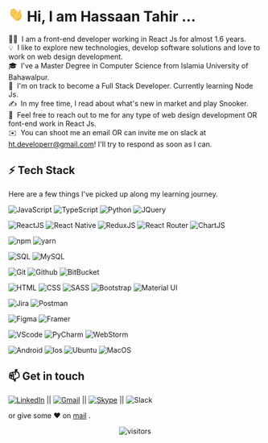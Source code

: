 # <img src="https://raw.githubusercontent.com/ABSphreak/ABSphreak/master/gifs/Hi.gif" width="30px">  Hi, I am **Hassaan Tahir** ...

👨‍💻 &nbsp;I am a front-end developer working in React Js for almost 1.6 years.\
💡 &nbsp;I like to explore new technologies, develop software solutions and love to work on web design development.\
🎓 &nbsp;I've a Master Degree in Computer Science from Islamia University of Bahawalpur.\
🌱 &nbsp;I'm on track to become a Full Stack Developer. Currently learning Node Js.\
✍️ &nbsp;In my free time, I read about what's new in market and play Snooker.\
💬 &nbsp;Feel free to reach out to me for any type of web design development OR font-end work in React Js.\
✉️ &nbsp;You can shoot me an email OR can invite me on slack at ht.developerr@gmail.com! I'll try to respond as soon as I can.
<!-- 📄 &nbsp;Please have a look at my [Résumé](https://www.adityavsingh.com/resume.html) for more details about me. I'm open to feedback and suggestions! -->

## ⚡ Tech Stack

Here are a few things I've picked up along my learning journey.


  ![JavaScript](https://img.shields.io/badge/JavaScript-F7DF1E?style=for-the-badge&logo=javascript&logoColor=black) ![TypeScript](https://img.shields.io/badge/TypeScript-007ACC?style=for-the-badge&logo=typescript&logoColor=white) ![Python](https://img.shields.io/badge/Python-3776AB?style=for-the-badge&logo=python&logoColor=white) ![JQuery](https://img.shields.io/badge/jQuery-0769AD?style=for-the-badge&logo=jquery&logoColor=white) ![]() ![]() ![]()
  
 ![ReactJS](https://img.shields.io/badge/React-20232A?style=for-the-badge&logo=react&logoColor=61DAFB) ![React Native](https://img.shields.io/badge/React_Native-20232A?style=for-the-badge&logo=react&logoColor=61DAFB) ![ReduxJS](https://img.shields.io/badge/Redux-593D88?style=for-the-badge&logo=redux&logoColor=white) ![React Router](https://img.shields.io/badge/React_Router-CA4245?style=for-the-badge&logo=react-router&logoColor=white) ![ChartJS](https://img.shields.io/badge/Chart.js-FF6384?style=for-the-badge&logo=chartdotjs&logoColor=white) ![]() ![]() ![]()
 
 ![npm](https://img.shields.io/badge/npm-CB3837?style=for-the-badge&logo=npm&logoColor=white) ![yarn](https://img.shields.io/badge/Yarn-2C8EBB?style=for-the-badge&logo=yarn&logoColor=white) ![]() ![]()

 ![SQL](https://img.shields.io/badge/-SQL-000?style=for-the-badge&logo=MySQL&logoColor=4479A1) ![MySQL](https://img.shields.io/badge/MySQL-00000F?style=for-the-badge&logo=mysql&logoColor=white) ![]() ![]() ![]()

 ![Git](https://img.shields.io/badge/git%20-%23F05033.svg?&style=for-the-badge&logo=git&logoColor=white)  ![Github](https://img.shields.io/badge/github%20-%23121011.svg?&style=for-the-badge&logo=github&logoColor=white) ![BitBucket](https://img.shields.io/badge/bitbucket%20-%230047B3.svg?&style=for-the-badge&logo=bitbucket&logoColor=white) ![]() ![]() ![]()
 
 ![HTML](https://img.shields.io/badge/HTML5-E34F26?style=for-the-badge&logo=html5&logoColor=white) ![CSS](https://img.shields.io/badge/CSS-239120?&style=for-the-badge&logo=css3&logoColor=white) ![SASS](https://img.shields.io/badge/Sass-CC6699?style=for-the-badge&logo=sass&logoColor=white) ![Bootstrap](https://img.shields.io/badge/Bootstrap-563D7C?style=for-the-badge&logo=bootstrap&logoColor=white) ![Material UI](https://img.shields.io/badge/Material--UI-0081CB?style=for-the-badge&logo=material-ui&logoColor=white) ![]() ![]() ![]()
 
 ![Jira](https://img.shields.io/badge/Jira-0052CC?style=for-the-badge&logo=Jira&logoColor=white) ![Postman](https://img.shields.io/badge/Postman-FF6C37?style=for-the-badge&logo=Postman&logoColor=white) ![]() ![]() ![]() ![]()

![Figma](https://img.shields.io/badge/Figma-F24E1E?style=for-the-badge&logo=figma&logoColor=white) ![Framer](https://img.shields.io/badge/Framer-black?style=for-the-badge&logo=framer&logoColor=blue) ![]() ![]() ![]() ![]()

![VScode](https://img.shields.io/badge/Visual_Studio_Code-0078D4?style=for-the-badge&logo=visual%20studio%20code&logoColor=white) ![PyCharm](https://img.shields.io/badge/pycharm-143?style=for-the-badge&logo=pycharm&logoColor=black&color=black&labelColor=green) ![WebStorm](https://img.shields.io/badge/phpstorm-143?style=for-the-badge&logo=phpstorm&logoColor=black&color=black&labelColor=darkorchid) ![]() ![]() ![]() ![]() ![]()

![Android](https://img.shields.io/badge/Android-3DDC84?style=for-the-badge&logo=android&logoColor=white) ![Ios](https://img.shields.io/badge/iOS-000000?style=for-the-badge&logo=ios&logoColor=white) ![Ubuntu](https://img.shields.io/badge/Ubuntu-E95420?style=for-the-badge&logo=ubuntu&logoColor=white) ![MacOS](https://img.shields.io/badge/mac%20os-000000?style=for-the-badge&logo=apple&logoColor=white) 



## 📫 Get in touch
[![LinkedIn](https://img.shields.io/badge/LinkedIn-0077B5?style=for-the-badge&logo=linkedin&logoColor=white)](https://in.linkedin.com/in/hassaantahirr) 
|| 
[![Gmail](https://img.shields.io/badge/Gmail-D14836?style=for-the-badge&logo=gmail&logoColor=white)](mailto:ht.developerr@gmail.com) 
|| 
[![Skype](https://img.shields.io/badge/Skype-blue?style=for-the-badge&logo=skype&logoColor=white)](https://join.skype.com/invite/xBIqoJF6HKGD) 
|| 
![Slack](https://img.shields.io/badge/Slack-4A154B?style=for-the-badge&logo=slack&logoColor=white)

 or give some ♥ on [mail](mailto:ht.developerr@gmail.com) .



<div align="center">

![visitors](https://visitor-badge.glitch.me/badge?page_id=hassaantahir/hassaantahir)

</div>
